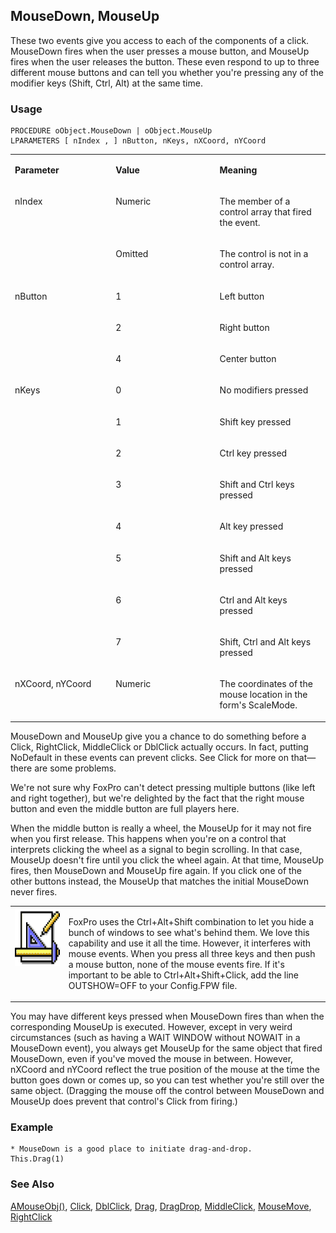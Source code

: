 ## MouseDown, MouseUp

These two events give you access to each of the components of a click. MouseDown fires when the user presses a mouse button, and MouseUp fires when the user releases the button. These even respond to up to three different mouse buttons and can tell you whether you're pressing any of the modifier keys (Shift, Ctrl, Alt) at the same time.

### Usage

```foxpro
PROCEDURE oObject.MouseDown | oObject.MouseUp
LPARAMETERS [ nIndex , ] nButton, nKeys, nXCoord, nYCoord
```
<table>
<tr>
  <td width="32%" valign="top">
  <p><b>Parameter</b></p>
  </td>
  <td width="23%" valign="top">
  <p><b>Value</b></p>
  </td>
  <td width="45%" valign="top">
  <p><b>Meaning</b></p>
  </td>
 </tr>
<tr>
  <td width="32%" rowspan="2" valign="top">
  <p>nIndex</p>
  &nbsp;</td>
  <td width="23%" valign="top">
  <p>Numeric</p>
  </td>
  <td width="45%" valign="top">
  <p>The member of a control array that fired the event.</p>
  </td>
 </tr>
<tr>
  <td width="33%" valign="top">
  <p>Omitted</p>
  </td>
  <td width="67%" valign="top">
  <p>The control is not in a control array.</p>
  </td>
 </tr>
<tr>
  <td width="32%" rowspan="3" valign="top">
  <p>nButton</p>
  </td>
  <td width="23%" valign="top">
  <p>1</p>
  </td>
  <td width="45%" valign="top">
  <p>Left button</p>
  </td>
 </tr>
<tr>
  <td width="33%" valign="top">
  <p>2</p>
  </td>
  <td width="67%" valign="top">
  <p>Right button</p>
  </td>
 </tr>
<tr>
  <td width="33%" valign="top">
  <p>4</p>
  </td>
  <td width="67%" valign="top">
  <p>Center button</p>
  </td>
 </tr>
<tr>
  <td width="32%" rowspan="8" valign="top">
  <p>nKeys</p>
  </td>
  <td width="23%" valign="top">
  <p>0</p>
  </td>
  <td width="45%" valign="top">
  <p>No modifiers pressed</p>
  </td>
 </tr>
<tr>
  <td width="33%" valign="top">
  <p>1</p>
  </td>
  <td width="67%" valign="top">
  <p>Shift key pressed</p>
  </td>
 </tr>
<tr>
  <td width="33%" valign="top">
  <p>2</p>
  </td>
  <td width="67%" valign="top">
  <p>Ctrl key pressed</p>
  </td>
 </tr>
<tr>
  <td width="33%" valign="top">
  <p>3</p>
  </td>
  <td width="67%" valign="top">
  <p>Shift and Ctrl keys pressed</p>
  </td>
 </tr>
<tr>
  <td width="33%" valign="top">
  <p>4</p>
  </td>
  <td width="67%" valign="top">
  <p>Alt key pressed</p>
  </td>
 </tr>
<tr>
  <td width="33%" valign="top">
  <p>5</p>
  </td>
  <td width="67%" valign="top">
  <p>Shift and Alt keys pressed</p>
  </td>
 </tr>
<tr>
  <td width="33%" valign="top">
  <p>6</p>
  </td>
  <td width="67%" valign="top">
  <p>Ctrl and Alt keys pressed</p>
  </td>
 </tr>
<tr>
  <td width="33%" valign="top">
  <p>7</p>
  </td>
  <td width="67%" valign="top">
  <p>Shift, Ctrl and Alt keys pressed</p>
  </td>
 </tr>
<tr>
  <td width="32%" valign="top">
  <p>nXCoord, nYCoord</p>
  </td>
  <td width="23%" valign="top">
  <p>Numeric</p>
  </td>
  <td width="45%" valign="top">
  <p>The coordinates of the mouse location in the form's ScaleMode.</p>
  </td>
 </tr>
</table>

MouseDown and MouseUp give you a chance to do something before a Click, RightClick, MiddleClick or DblClick actually occurs. In fact, putting NoDefault in these events can prevent clicks. See Click for more on that&mdash;there are some problems.

We're not sure why FoxPro can't detect pressing multiple buttons (like left and right together), but we're delighted by the fact that the right mouse button and even the middle button are full players here.

When the middle button is really a wheel, the MouseUp for it may not fire when you first release. This happens when you're on a control that interprets clicking the wheel as a signal to begin scrolling. In that case, MouseUp doesn't fire until you click the wheel again. At that time, MouseUp fires, then MouseDown and MouseUp fire again. If you click one of the other buttons instead, the MouseUp that matches the initial MouseDown never fires.

<table>
<tr>
  <td width="17%" valign="top">
<img width="94" height="93" src="Design.gif">
  </td>
  <td width="83%">
  <p>FoxPro uses the Ctrl+Alt+Shift combination to let you hide a bunch of windows to see what's behind them. We love this capability and use it all the time. However, it interferes with mouse events. When you press all three keys and then push a mouse button, none of the mouse events fire. If it's important to be able to Ctrl+Alt+Shift+Click, add the line OUTSHOW=OFF to your Config.FPW file.</p>
  </td>
 </tr>
</table>

You may have different keys pressed when MouseDown fires than when the corresponding MouseUp is executed. However, except in very weird circumstances (such as having a WAIT WINDOW without NOWAIT in a MouseDown event), you always get MouseUp for the same object that fired MouseDown, even if you've moved the mouse in between. However, nXCoord and nYCoord reflect the true position of the mouse at the time the button goes down or comes up, so you can test whether you're still over the same object. (Dragging the mouse off the control between MouseDown and MouseUp does prevent that control's Click from firing.)

### Example

```foxpro
* MouseDown is a good place to initiate drag-and-drop.
This.Drag(1)
```
### See Also

[AMouseObj()](s4g779.md), [Click](s4g341.md), [DblClick](s4g341.md), [Drag](s4g356.md), [DragDrop](s4g356.md), [MiddleClick](s4g341.md), [MouseMove](s4g608.md), [RightClick](s4g341.md)